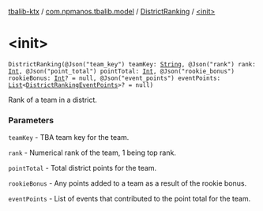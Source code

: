 [tbalib-ktx](../../index.md) / [com.npmanos.tbalib.model](../index.md) / [DistrictRanking](index.md) / [&lt;init&gt;](./-init-.md)

# &lt;init&gt;

`DistrictRanking(@Json("team_key") teamKey: `[`String`](https://kotlinlang.org/api/latest/jvm/stdlib/kotlin/-string/index.html)`, @Json("rank") rank: `[`Int`](https://kotlinlang.org/api/latest/jvm/stdlib/kotlin/-int/index.html)`, @Json("point_total") pointTotal: `[`Int`](https://kotlinlang.org/api/latest/jvm/stdlib/kotlin/-int/index.html)`, @Json("rookie_bonus") rookieBonus: `[`Int`](https://kotlinlang.org/api/latest/jvm/stdlib/kotlin/-int/index.html)`? = null, @Json("event_points") eventPoints: `[`List`](https://kotlinlang.org/api/latest/jvm/stdlib/kotlin.collections/-list/index.html)`<`[`DistrictRankingEventPoints`](../-district-ranking-event-points/index.md)`>? = null)`

Rank of a team in a district.

### Parameters

`teamKey` - TBA team key for the team.

`rank` - Numerical rank of the team, 1 being top rank.

`pointTotal` - Total district points for the team.

`rookieBonus` - Any points added to a team as a result of the rookie bonus.

`eventPoints` - List of events that contributed to the point total for the team.